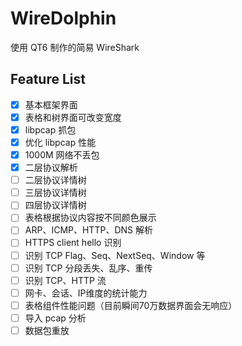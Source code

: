 WireDolphin
======

使用 QT6 制作的简易 WireShark

## Feature List

- [x] 基本框架界面
- [x] 表格和树界面可改变宽度
- [x] libpcap 抓包
- [x] 优化 libpcap 性能
- [x] 1000M 网络不丢包
- [x] 二层协议解析
- [ ] 二层协议详情树
- [ ] 三层协议详情树
- [ ] 四层协议详情树
- [ ] 表格根据协议内容按不同颜色展示
- [ ] ARP、ICMP、HTTP、DNS 解析
- [ ] HTTPS client hello 识别
- [ ] 识别 TCP Flag、Seq、NextSeq、Window 等
- [ ] 识别 TCP 分段丢失、乱序、重传
- [ ] 识别 TCP、HTTP 流
- [ ] 网卡、会话、IP维度的统计能力
- [ ] 表格组件性能问题（目前瞬间70万数据界面会无响应）
- [ ] 导入 pcap 分析
- [ ] 数据包重放
